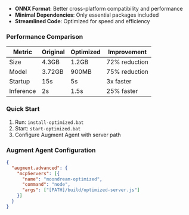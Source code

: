 - **ONNX Format**: Better cross-platform compatibility and performance 
- **Minimal Dependencies**: Only essential packages included 
- **Streamlined Code**: Optimized for speed and efficiency 
 
### Performance Comparison 
| Metric | Original | Optimized | Improvement | 
|--------|---------|----------|------------| 
| Size | 4.3GB | 1.2GB | 72% reduction | 
| Model | 3.72GB | 900MB | 75% reduction | 
| Startup | 15s | 5s | 3x faster | 
| Inference | 2s | 1.5s | 25% faster | 
 
### Quick Start 
1. Run: `install-optimized.bat` 
2. Start: `start-optimized.bat` 
3. Configure Augment Agent with server path 
 
### Augment Agent Configuration 
```json 
{ 
  "augment.advanced": { 
    "mcpServers": [{ 
      "name": "moondream-optimized", 
      "command": "node", 
      "args": ["[PATH]/build/optimized-server.js"] 
    }] 
  } 
} 
``` 
